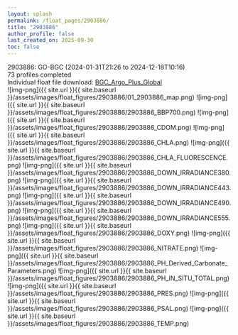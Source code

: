 ```yaml
---
layout: splash
permalink: /float_pages/2903886/
title: "2903886"
author_profile: false
last_created_on: 2025-09-30
toc: false
---
```

 
2903886: GO-BGC (2024-01-31T21:26 to 2024-12-18T10:16)\
73 profiles completed\
Individual float file download: [BGC_Argo_Plus_Global](https://ftp.soest.hawaii.edu/bgc_argo_plus/Individual_Floats/outliers_removed/2903886_Sprof_processed.nc)\
![img-png]({{ site.url }}{{ site.baseurl }}/assets/images/float_figures/2903886/01_2903886_map.png)
![img-png]({{ site.url }}{{ site.baseurl }}/assets/images/float_figures/2903886/2903886_BBP700.png)
![img-png]({{ site.url }}{{ site.baseurl }}/assets/images/float_figures/2903886/2903886_CDOM.png)
![img-png]({{ site.url }}{{ site.baseurl }}/assets/images/float_figures/2903886/2903886_CHLA.png)
![img-png]({{ site.url }}{{ site.baseurl }}/assets/images/float_figures/2903886/2903886_CHLA_FLUORESCENCE.png)
![img-png]({{ site.url }}{{ site.baseurl }}/assets/images/float_figures/2903886/2903886_DOWN_IRRADIANCE380.png)
![img-png]({{ site.url }}{{ site.baseurl }}/assets/images/float_figures/2903886/2903886_DOWN_IRRADIANCE443.png)
![img-png]({{ site.url }}{{ site.baseurl }}/assets/images/float_figures/2903886/2903886_DOWN_IRRADIANCE490.png)
![img-png]({{ site.url }}{{ site.baseurl }}/assets/images/float_figures/2903886/2903886_DOWN_IRRADIANCE555.png)
![img-png]({{ site.url }}{{ site.baseurl }}/assets/images/float_figures/2903886/2903886_DOXY.png)
![img-png]({{ site.url }}{{ site.baseurl }}/assets/images/float_figures/2903886/2903886_NITRATE.png)
![img-png]({{ site.url }}{{ site.baseurl }}/assets/images/float_figures/2903886/2903886_PH_Derived_Carbonate_Parameters.png)
![img-png]({{ site.url }}{{ site.baseurl }}/assets/images/float_figures/2903886/2903886_PH_IN_SITU_TOTAL.png)
![img-png]({{ site.url }}{{ site.baseurl }}/assets/images/float_figures/2903886/2903886_PRES.png)
![img-png]({{ site.url }}{{ site.baseurl }}/assets/images/float_figures/2903886/2903886_PSAL.png)
![img-png]({{ site.url }}{{ site.baseurl }}/assets/images/float_figures/2903886/2903886_TEMP.png)

